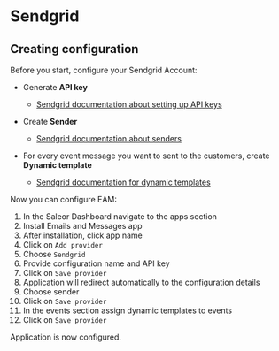 # Sendgrid

## Creating configuration

Before you start, configure your Sendgrid Account:

- Generate **API key**

  - [Sendgrid documentation about setting up API keys](https://docs.sendgrid.com/for-developers/sending-email/brite-verify#creating-a-new-api-key)

- Create **Sender**

  - [Sendgrid documentation about senders](https://docs.sendgrid.com/ui/sending-email/senders)

- For every event message you want to sent to the customers, create **Dynamic template**
  - [Sendgrid documentation for dynamic templates](https://docs.sendgrid.com/ui/sending-email/how-to-send-an-email-with-dynamic-templates#design-a-dynamic-template)

Now you can configure EAM:

1. In the Saleor Dashboard navigate to the apps section
1. Install Emails and Messages app
1. After installation, click app name
1. Click on `Add provider`
1. Choose `Sendgrid`
1. Provide configuration name and API key
1. Click on `Save provider`
1. Application will redirect automatically to the configuration details
1. Choose sender
1. Click on `Save provider`
1. In the events section assign dynamic templates to events
1. Click on `Save provider`

Application is now configured.
